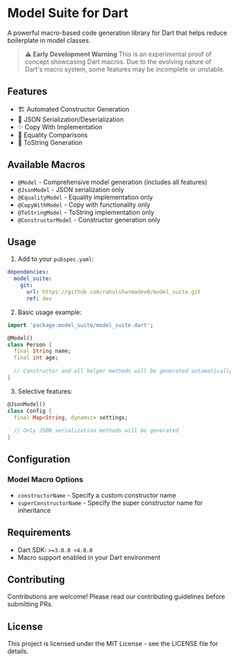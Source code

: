 # Model Suite for Dart

A powerful macro-based code generation library for Dart that helps reduce boilerplate in model classes.

> **⚠️ Early Development Warning**
> This is an experimental proof of concept showcasing Dart macros. Due to the evolving nature of Dart's macro system, some features may be incomplete or unstable.

## Features

- 🏗️ Automated Constructor Generation
- 🔄 JSON Serialization/Deserialization
- ✨ Copy With Implementation
- 🎯 Equality Comparisons
- 📝 ToString Generation

## Available Macros

- `@Model` - Comprehensive model generation (includes all features)
- `@JsonModel` - JSON serialization only
- `@EqualityModel` - Equality implementation only
- `@CopyWithModel` - Copy with functionality only
- `@ToStringModel` - ToString implementation only
- `@ConstructorModel` - Constructor generation only

## Usage

1. Add to your `pubspec.yaml`:
```yaml
dependencies:
  model_suite:
    git:
      url: https://github.com/rahulsharmadev0/model_suite.git
      ref: dev
```

2. Basic usage example:
```dart
import 'package:model_suite/model_suite.dart';

@Model()
class Person {
  final String name;
  final int age;
  
  // Constructor and all helper methods will be generated automatically
}
```

3. Selective features:
```dart
@JsonModel()
class Config {
  final Map<String, dynamic> settings;
  
  // Only JSON serialization methods will be generated
}
```

## Configuration

### Model Macro Options

- `constructorName` - Specify a custom constructor name
- `superConstructorName` - Specify the super constructor name for inheritance

## Requirements

- Dart SDK: `>=3.0.0 <4.0.0`
- Macro support enabled in your Dart environment

## Contributing

Contributions are welcome! Please read our contributing guidelines before submitting PRs.

## License

This project is licensed under the MIT License - see the LICENSE file for details.



